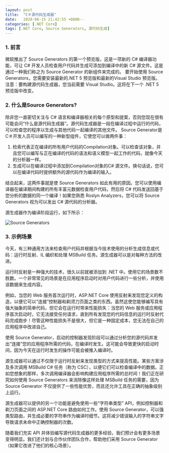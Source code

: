 ```yaml
---
layout: post
title:  "C＃源代码生成器"
date:   2020-06-15 21:42:55 +0800--
categories: [.NET Core]
tags: [.NET Core, Source Generators, 源代码生成]  
---
```


### 1. 前言
微软推出了 Source Generators 的第一个预览版，这是一项新的 C# 编译器功能，可让 C# 开发人员检查用户代码并生成可添加到编译中的新 C# 源文件。这是通过一种我们称之为 Source Generator 的新组件来完成的。
要开始使用 Source Generators，您需要安装最新的.NET 5 预览版和最新的Visual Studio 预览版。 注意：要构建源代码生成器，您当前需要 Visual Studio。这将在下一个 .NET 5 预览版中改变。

### 2. 什么是Source Generators?
除非您一直密切关注与 C# 语言和编译器相关的每个原型和提案，否则您现在很有可能会问“什么是源代码生成器”。源代码生成器是一段在编译过程中运行的代码，可以检查您的程序以生成与其他代码一起编译的其他文件。
Source Generator是C＃开发人员可以编写的一种新型组件，它使您可以做两件事：

1. 检索代表正在编译的所有用户代码的Compilation对象。可以检查该对象，并且您可以编写与正在编译的代码的语法和语义模型一起工作的代码，就像今天的分析器一样。
2. 生成可以在编译过程中添加到Compilation对象的C# 源文件。换句话说，您可以在编译代码时提供额外的源代码作为编译的输入。
   
结合起来，这两件事就是使 Source Generators 如此有用的原因。您可以使用编译器在编译期间构建的所有丰富元数据检查用户代码，然后将 C# 代码发送回基于您分析的数据的同一个编译！如果您熟悉 Roslyn Analyzers，您可以将 Source Generators 视为可以发出 C# 源代码的分析器。

源生成器作为编译阶段运行，如下所示：

![Source Generators](https://devblogs.microsoft.com/dotnet/wp-content/uploads/sites/10/2020/04/Picture1.png)


### 3. 示例场景
今天，有三种通用方法来检查用户代码并根据当今技术使用的分析生成信息或代码：运行时反射、IL 编织和处理 MSBuild 任务。源生成器可以是对每种方法的改进。

运行时反射是一种强大的技术，很久以前就被添加到 .NET 中。使用它的场景数不胜数。一个非常常见的场景是在应用程序启动时对用户代码进行一些分析，并使用该数据来生成内容。

例如，当您的 Web 服务首次运行时，ASP.NET Core 使用反射来发现您定义的构造，以便它可以“连接”控制器和剃须刀页面之类的东西。虽然这使您能够编写具有强大抽象的简单代码，但它会在运行时带来性能损失：当您的 Web 服务或应用程序首次启动时，它无法接受任何请求，直到所有发现您的代码信息的运行时反射代码完成跑步！尽管这种性能损失不是很大，但它是一种固定成本，您无法在自己的应用程序中改进自己。

使用 Source Generator，启动的控制器发现阶段可以通过分析您的源代码并发出“连接”您的应用程序所需的代码，在编译时发生。这可能会导致更快的启动时间，因为今天在运行时发生的操作可能会被推入编译时。

源生成器可以通过不仅限于运行时反射来发现类型的方式来提高性能。某些方案涉及多次调用 MSBuild C# 任务（称为 CSC），以便它们可以检查编译中的数据。正如您想象的那样，多次调用编译器会影响构建应用程序所需的总时间！我们正在研究如何使用 Source Generators 来消除像这样处理 MSBuild 任务的需要，因为 Source Generator 不仅提供了一些性能优势，而且还允许工具在正确的抽象级别上运行。

源生成器可以提供的另一个功能是避免使用一些“字符串类型” API，例如控制器和剃刀页面之间的 ASP.NET Core 路由如何工作。使用 Source Generator，可以强类型路由，并生成必要的字符串作为编译时细节。这将减少错误输入的字符串文字导致请求未命中正确控制器的次数。

随着我们充实 API 并体验编写源代码生成器的更多经验，我们预计会有更多场景变得明显。我们还计划与合作伙伴团队合作，帮助他们采用 Source Generator（如果它改进了他们的核心场景）。

